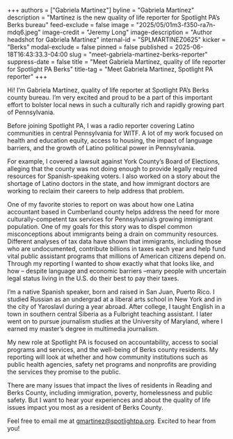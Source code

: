 +++
authors = ["Gabriela Martínez"]
byline = "Gabriela Martínez"
description = "Martínez is the new quality of life reporter for Spotlight PA’s Berks bureau"
feed-exclude = false
image = "2025/05/01m3-f350-ra7n-mdq6.jpeg"
image-credit = "Jeremy Long"
image-description = "Author headshot for Gabriela Martínez"
internal-id = "SPLMARTINEZ0625"
kicker = "Berks"
modal-exclude = false
pinned = false
published = 2025-06-18T16:43:33.3-04:00
slug = "meet-gabriela-martinez-berks-reporter"
suppress-date = false
title = "Meet Gabriela Martínez, quality of life reporter for Spotlight PA Berks"
title-tag = "Meet Gabriela Martinez, Spotlight PA reporter"
+++

Hi! I’m Gabriela Martínez, quality of life reporter at Spotlight PA’s Berks county bureau. I’m very excited and proud to be a part of this important effort to bolster local news in such a culturally rich and rapidly growing part of Pennsylvania.

Before joining Spotlight PA, I was a radio reporter covering Latino communities in central Pennsylvania for WITF. A lot of my work focused on health and education equity, access to housing, the impact of language barriers, and the growth of Latino political power in Pennsylvania.

For example, I covered a lawsuit against York County’s Board of Elections, alleging that the county was not doing enough to provide legally required resources for Spanish-speaking voters. I also worked on a story about the shortage of Latino doctors in the state, and how immigrant doctors are working to reclaim their careers to help address that problem.

One of my favorite stories to report on was about how one Latina accountant based in Cumberland county helps address the need for more culturally-competent tax services for Pennsylvania’s growing immigrant population. One of my goals for this story was to dispel common misconceptions about immigrants being a drain on community resources. Different analyses of tax data have shown that immigrants, including those who are undocumented, contribute billions in taxes each year and help fund vital public assistant programs that millions of American citizens depend on. Through my reporting I wanted to show exactly what that looks like, and how – despite language and economic barriers –many people with uncertain legal status living in the U.S. do their best to pay their taxes.

I’m a native Spanish speaker, born and raised in San Juan, Puerto Rico. I studied Russian as an undergrad at a liberal arts school in New York and in the city of Yaroslavl during a year abroad. After college, I taught English in a town in southern central Siberia as a Fulbright teaching assistant. I later went on to pursue journalism studies at the University of Maryland, where I earned my master’s degree in multimedia journalism.

My new role at Spotlight PA is focused on accountability, access to social programs and services, and the well-being of Berks county residents. My reporting will look at whether and how community institutions such as public health agencies, safety net programs and nonprofits are providing the services they promise to the public.

There are many issues that impact the lives of residents in Reading and Berks County, including immigration, poverty, homelessness and public safety. But I want to hear your experiences and about the quality of life issues impact you most as a resident of Berks County.

Feel free to email me at <a href="mailto:gmartinez@spotlightpa.org">gmartinez@spotlightpa.org</a>. Excited to hear from you!

